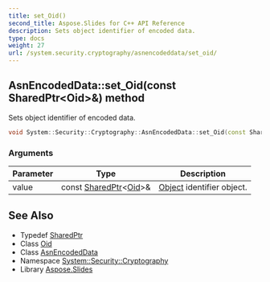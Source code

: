 ```yaml
---
title: set_Oid()
second_title: Aspose.Slides for C++ API Reference
description: Sets object identifier of encoded data.
type: docs
weight: 27
url: /system.security.cryptography/asnencodeddata/set_oid/
---
```

## AsnEncodedData::set_Oid(const SharedPtr\<Oid\>\&) method


Sets object identifier of encoded data.

```cpp
void System::Security::Cryptography::AsnEncodedData::set_Oid(const SharedPtr<Oid> &value)
```


### Arguments

| Parameter | Type | Description |
| --- | --- | --- |
| value | const [SharedPtr](../../../system/sharedptr/)\<[Oid](../../oid/)\>\& | [Object](../../../system/object/) identifier object. |

## See Also

* Typedef [SharedPtr](../../../system/sharedptr/)
* Class [Oid](../../oid/)
* Class [AsnEncodedData](../)
* Namespace [System::Security::Cryptography](../../)
* Library [Aspose.Slides](../../../)